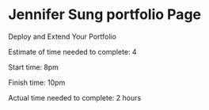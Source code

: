 # Jennifer Sung portfolio Page

Deploy and Extend Your Portfolio

Estimate of time needed to complete: 4

Start time: 8pm

Finish time: 10pm

Actual time needed to complete: 2 hours

